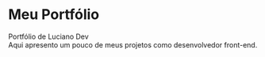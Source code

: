 # Meu Portfólio

Portfólio de Luciano Dev<br>
Aqui apresento um pouco de meus projetos como desenvolvedor front-end.
